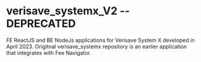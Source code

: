 # verisave_systemx_V2 -- DEPRECATED
FE ReactJS and BE NodeJs applications for Verisave System X developed in April 2023.  Origitnal verisave_systemx repository is an earlier application that integrates with Fee Navigator.  
